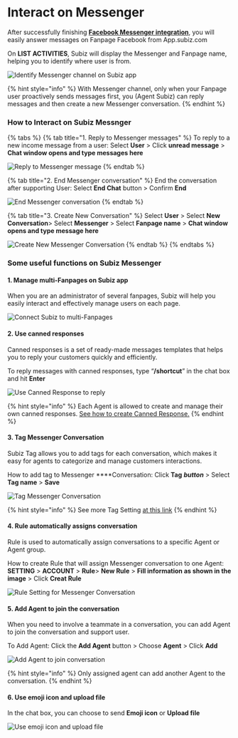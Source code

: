 # Interact on Messenger

After successfully  finishing [**Facebook Messenger integration**](https://subiz.gitbook.io/subiz-document-english/~/edit/primary/getting-started-with-subiz/setting-up-interaction-environments/integrating-fanpage-facebook-on-subiz), you will easily answer messages on Fanpage Facebook from App.subiz.com

On **LIST ACTIVITIES**, Subiz will display the Messenger and Fanpage name, helping you to identify where user is from.

![Identify Messenger channel on Subiz app](../../.gitbook/assets/27.-mess-noti%20%281%29.jpg)

{% hint style="info" %}
With Messenger channel, only when your Fanpage user proactively sends messages first, you \(Agent Subiz\) can reply messages and then create a new Messenger conversation.
{% endhint %}

### **How to Interact on Subiz Messnger**

{% tabs %}
{% tab title="1. Reply to Messenger messages" %}
To reply to a new income message from a user: Select **User** &gt; Click **unread message** &gt; **Chat window opens and type messages here**

![Reply to Messenger message](../../.gitbook/assets/28.-mess-type.jpg)
{% endtab %}

{% tab title="2. End Messenger conversation" %}
End the conversation after supporting User: Select **End Chat** button &gt; Confirm **End**

![End Messenger conversation](../../.gitbook/assets/29.-mess-end.jpg)
{% endtab %}

{% tab title="3. Create New Conversation" %}
Select **User** &gt; Select **New Conversation**&gt; Select **Messenger** &gt; Select **Fanpage name** &gt; **Chat window opens and type message here**

![Create New Messenger Conversation](../../.gitbook/assets/36.-mess-new%20%281%29.jpg)
{% endtab %}
{% endtabs %}

### **Some useful functions on Subiz Messenger**

#### 1. Manage multi-Fanpages on Subiz app

When you are an administrator of several fanpages, Subiz will help you easily interact and effectively manage users on each page.

![Connect Subiz to multi-Fanpages](../../.gitbook/assets/35.-mess-fanpages.jpg)

#### 2. **Use canned responses**

Canned responses is a set of ready-made messages templates that helps you to reply your customers quickly and efficiently.

To reply messages with canned responses, type “**/shortcut**” in the chat box and hit **Enter**

![Use Canned Response to reply](../../.gitbook/assets/30.-mess-canned.jpg)

{% hint style="info" %}
Each Agent is allowed to create and manage their own canned responses. [See how to create Canned Response.](https://subiz.gitbook.io/subiz-document-english/~/edit/primary/getting-started-with-subiz/working-on-subiz/interact-on-subiz-chat#use-canned-responses)
{% endhint %}

#### **3. Tag Messenger Conversation** 

Subiz Tag allows you to add tags for each conversation, which makes it easy for agents to categorize and manage customers interactions.

How to add tag to Messenger ****Conversation: Click **Tag** _**button**_ &gt; Select **Tag name** &gt; **Save**

![Tag Messenger Conversation](../../.gitbook/assets/32.-mess-tag.jpg)

{% hint style="info" %}
See more Tag Setting [at this link](https://subiz.gitbook.io/subiz-document-english/getting-started-with-subiz/working-on-subiz/interact-on-subiz-chat#tag-conversation)
{% endhint %}

#### **4. Rule automatically assigns conversation**

Rule is used to automatically assign conversations to a specific Agent or Agent group.

How to create Rule that will assign Messenger conversation to one Agent: **SETTING** &gt; **ACCOUNT** &gt;  **Rule**&gt;       **New Rule** &gt; **Fill information as shown in the image** &gt; Click **Creat Rule**

![Rule Setting for Messenger Conversation](../../.gitbook/assets/34.-mess-rule.jpg)

#### 5. **Add Agent to join the conversation**

When you need to involve a teammate in a conversation, you can add Agent to join the conversation and support user.

To Add Agent: Click the **Add Agent** button &gt; Choose **Agent** &gt; Click **Add**

![Add Agent to join conversation](../../.gitbook/assets/31.-mess-agent.jpg)

{% hint style="info" %}
Only assigned agent can add another Agent to the conversation.
{% endhint %}

#### 6. **Use emoji icon and upload file**

In the chat box, you can choose to send **Emoji icon** or **Upload file**

![ Use emoji icon and upload file](../../.gitbook/assets/6.-emoji.jpg)



